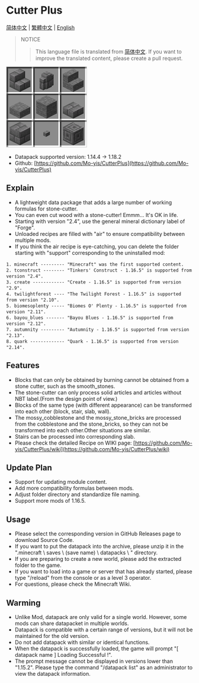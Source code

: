 # Cutter Plus

[简体中文](README.md) | [繁體中文](README.cht.md) | [English](README.en.md)

> NOTICE
>> This language file is translated from [简体中文](README.md). If you want to improve the translated content, please create a pull request.

![icon](pack.png)

- Datapack supported version: 1.14.4 -> 1.18.2
- Github: [https://github.com/Mo-yis/CutterPlus](https://github.com/Mo-yis/CutterPlus)

## Explain

- A lightweight data package that adds a large number of working formulas for stone-cutter.
- You can even cut wood with a stone-cutter! Emmm... It's OK in life.
- Starting with version "2.4", use the general mineral dictionary label of "Forge".
- Unloaded recipes are filled with "air" to ensure compatibility between multiple mods.
- If you think the air recipe is eye-catching, you can delete the folder starting with "support" corresponding to the uninstalled mod:

```
1. minecraft --------- "Minecraft" was the first supported content.
2. tconstruct -------- "Tinkers' Construct - 1.16.5" is supported from version "2.4".
3. create ------------ "Create - 1.16.5" is supported from version "2.9".
4. twilightforest ---- "The Twilight Forest - 1.16.5" is supported from version "2.10".
5. biomesoplenty ----- "Biomes O' Plenty - 1.16.5" is supported from version "2.11".
6. bayou_blues ------- "Bayou Blues - 1.16.5" is supported from version "2.12".
7. autumnity --------- "Autumnity - 1.16.5" is supported from version "2.13".
8. quark ------------- "Quark - 1.16.5" is supported from version "2.14".
```

## Features

- Blocks that can only be obtained by burning cannot be obtained from a stone cutter, such as the smooth_stones.
- The stone-cutter can only process solid articles and articles without NBT label.(From the design point of view.)
- Blocks of the same type (with different appearance) can be transformed into each other (block, stair, slab, wall).
- The mossy_cobblestone and the mossy_stone_bricks are processed from the cobblestone and the stone_bricks, so they can not be transformed into each other.Other situations are similar.
- Stairs can be processed into corresponding slab.
- Please check the detailed Recipe on WIKI page: [https://github.com/Mo-yis/CutterPlus/wiki](https://github.com/Mo-yis/CutterPlus/wiki)

## Update Plan

- Support for updating module content.
- Add more compatibility formulas between mods.
- Adjust folder directory and standardize file naming.
- Support more mods of 1.16.5.

## Usage

- Please select the corresponding version in GitHub Releases page to download Source Code.
- If you want to put the datapack into the archive, please unzip it in the ".minecraft \\ saves \\ (save name) \\ datapacks \\ " directory.
- If you are preparing to create a new world, please add the extracted folder to the game.
- If you want to load into a game or server that has already started, please type "/reload" from the console or as a level 3 operator.
- For questions, please check the Minecraft Wiki.

## Warming

- Unlike Mod, datapack are only valid for a single world. However, some mods can share datapacket in multiple worlds.
- Datapack is compatible with a certain range of versions, but it will not be maintained for the old version.
- Do not add datapack with similar or identical functions.
- When the datapack is successfully loaded, the game will prompt "[ datapack name ] Loading Successful !".
- The prompt message cannot be displayed in versions lower than "1.15.2". Please type the command "/datapack list" as an administrator to view the datapack information.
